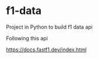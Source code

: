 # f1-data
Project in Python to build f1 data api

Following this api

https://docs.fastf1.dev/index.html
